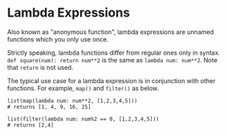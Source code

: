 Lambda Expressions
=================

Also known as "anonymous function", lambda expressions are unnamed functions which you only use once.

Strictly speaking, lambda functions differ from regular ones only in syntax. `def square(num): return num**2` is the same as `lambda num: num**2`. Note that `return` is not used.

The typical use case for a lambda expression is in conjunction with other functions. For example, `map()` and `filter()` as below.

```
list(map(lambda num: num**2, [1,2,3,4,5]))
# returns [1, 4, 9, 16, 25]
```

```
list(filter(lambda num: num%2 == 0, [1,2,3,4,5]))
# returns [2,4]
```
